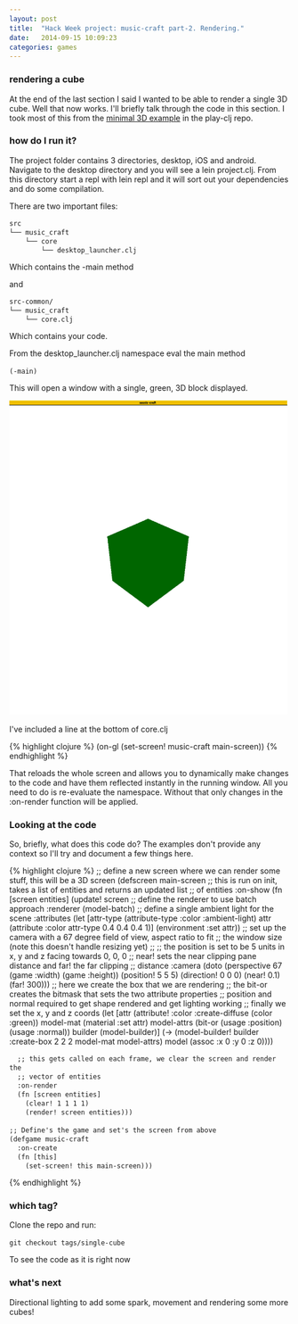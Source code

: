 ```yaml
---
layout: post
title:  "Hack Week project: music-craft part-2. Rendering."
date:   2014-09-15 10:09:23
categories: games
---
```


### rendering a cube

At the end of the last section I said I wanted to be able to render a single 3D cube. Well that now works. I'll briefly talk through the code in this section. I took most of this from the [minimal 3D example](https://github.com/oakes/play-clj-examples/) in the play-clj repo.

### how do I run it?

The project folder contains 3 directories, desktop, iOS and android. Navigate to the desktop directory and you will see a lein project.clj. From this directory start a repl with lein repl and it will sort out your dependencies and do some compilation.

There are two important files:

    src
    └── music_craft
        └── core
            └── desktop_launcher.clj

Which contains the -main method

and

    src-common/
    └── music_craft
        └── core.clj

Which contains your code.

From the desktop_launcher.clj namespace eval the main method

`(-main)`

This will open a window with a single, green, 3D block displayed.

<a href="/img/music-craft/part2-single-block.png"><img src="/img/music-craft/part2-single-block.png" alt="cube example" width="500px" /></a>

I've included a line at the bottom of core.clj

{% highlight clojure %}
(on-gl (set-screen! music-craft main-screen))
{% endhighlight %}
<br>

That reloads the whole screen and allows you to dynamically make changes to the code and have them reflected instantly in the running window. All you need to do is re-evaluate the namespace. Without that only changes in the :on-render function will be applied.

### Looking at the code

So, briefly, what does this code do? The examples don't provide any context so I'll try and document a few things here.

{% highlight clojure %}
    ;; define a new screen where we can render some stuff, this will be a 3D screen
    (defscreen main-screen
      ;; this is run on init, takes a list of entities and returns an updated list
      ;; of entities
      :on-show
      (fn [screen entities]
        (update! screen
                 ;; define the renderer to use batch approach
                 :renderer (model-batch)
                 ;; define a single ambient light for the scene
                 :attributes (let [attr-type (attribute-type :color :ambient-light)
                                   attr (attribute :color attr-type 0.4 0.4 0.4 1)]
                               (environment :set attr))
                 ;; set up the camera with a 67 degree field of view, aspect ratio to fit
                 ;; the window size (note this doesn't handle resizing yet)
                 ;; 
                 ;; the position is set to be 5 units in x, y and z facing towards 0, 0, 0
                 ;; near! sets the near clipping pane distance and far! the far clipping
                 ;; distance
                 :camera (doto (perspective 67 (game :width) (game :height))
                           (position! 5 5 5)
                           (direction! 0 0 0)
                           (near! 0.1)
                           (far! 300)))
        ;; here we create the box that we are rendering
        ;; the bit-or creates the bitmask that sets the two attribute properties
        ;; position and normal required to get shape rendered and get lighting working
        ;; finally we set the x, y and z coords
        (let [attr (attribute! :color :create-diffuse (color :green))
              model-mat (material :set attr)
              model-attrs (bit-or (usage :position) (usage :normal))
              builder (model-builder)]
          (-> (model-builder! builder :create-box 2 2 2 model-mat model-attrs)
              model
              (assoc :x 0 :y 0 :z 0))))
    
      ;; this gets called on each frame, we clear the screen and render the
      ;; vector of entities
      :on-render
      (fn [screen entities]
        (clear! 1 1 1 1)
        (render! screen entities)))
    
    ;; Define's the game and set's the screen from above 
    (defgame music-craft
      :on-create
      (fn [this]
        (set-screen! this main-screen)))
{% endhighlight %}


### which tag?

Clone the repo and run:

`git checkout tags/single-cube`

To see the code as it is right now

### what's next

Directional lighting to add some spark, movement and rendering some more cubes!
